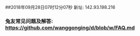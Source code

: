 ##2018年09月28日07时12分07秒 新址: 142.93.198.216
### 兔友常见问题及解答: https://github.com/wanggonging/d/blob/w/FAQ.md
